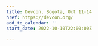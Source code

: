 ```yaml
---
title: Devcon, Bogota, Oct 11-14
href: https://devcon.org/
add_to_calendar: ''
start_date: 2022-10-10T22:00:00Z

---
```

